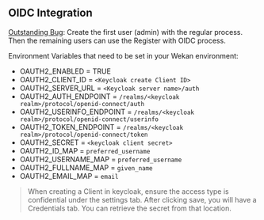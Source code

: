 ## OIDC Integration

[Outstanding Bug](https://github.com/wekan/wekan/issues/1874#issuecomment-460802250): Create the first user (admin) with the regular process.  Then the remaining users can use the Register with OIDC process.

Environment Variables that need to be set in your Wekan environment:

* OAUTH2_ENABLED = TRUE
* OAUTH2_CLIENT_ID = `<Keycloak create Client ID>`
* OAUTH2_SERVER_URL = `<Keycloak server name>/auth`
* OAUTH2_AUTH_ENDPOINT = `/realms/<keycloak realm>/protocol/openid-connect/auth`
* OAUTH2_USERINFO_ENDPOINT = `/realms/<keycloak realm>/protocol/openid-connect/userinfo`
* OAUTH2_TOKEN_ENDPOINT = `/realms/<keycloak realm>/protocol/openid-connect/token`
* OAUTH2_SECRET = `<keycloak client secret>`
* OAUTH2_ID_MAP = `preferred_username`
* OAUTH2_USERNAME_MAP = `preferred_username`
* OAUTH2_FULLNAME_MAP = `given_name`
* OAUTH2_EMAIL_MAP = `email`
> When creating a Client in keycloak, ensure the access type is confidential under the settings tab.  After clicking save, you will have a Credentials tab.  You can retrieve the secret from that location.